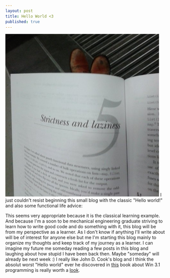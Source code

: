 ```yaml
---
layout: post
title: Hello World <3
published: true
---
```

![Functional way of life!](/img/laziness.jpg)
I just couldn't resist beginning this small blog with the classic "Hello world!" and also some functional life advice:
<!--more-->

This seems very appropriate because it is the classical learning example. And because I'm a soon to be mechanical engineering graduate striving to learn how to write good code and do something with it, this blog will be from my perspective as a learner.
As I don't know if anything I'll write about will be of interest for anyone else but me I'm starting this blog mainly to organize my thoughts and keep track of my journey as a learner. I can imagine my future me someday reading a few posts in this blog and laughing about how stupid I have been back then.
Maybe "someday" will already be next week :)
I really like John D. Cook's blog and I think the absolut worst "Hello world" ever he discovered in [this](https://www.amazon.com/gp/product/1556153953/ref=as_li_tl?ie=UTF8&camp=1789&creative=390957&creativeASIN=1556153953&linkCode=as2&tag=theende-20&linkId=6NLKFFPXQOB2C7OA) book about Win 3.1 programming is really worth a [look](http://www.johndcook.com/blog/2014/11/12/hello-world-is-the-hard-part/).
